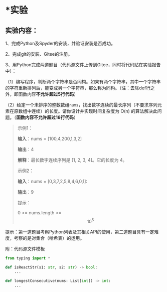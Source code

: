 # \*实验

## 实验内容：

1、完成Python及Spyder的安装，并验证安装是否成功。&#x20;

2、完成git的安装、Gitee的注册。

3、用Python完成两道题目（代码源文件上传到Gitee，同时将代码贴在实验报告中）：&#x20;

（1）编写程序，判断两个字符串是否同构。如果有两个字符串，其中一个字符串的字符重新排列后，能变成另一个字符串，那么称为同构。（注：去除def行之外，即函数内容**不允许超过5行代码**）&#x20;

（2）给定一个未排序的整数数组`nums`，找出数字连续的最长序列（不要求序列元素在原数组中连续）的长度。请你设计并实现时间复杂度为 O(n) 的算法解决此问题。（**函数内容不允许超过16行代码**）

> 示例1：
>
> **输入**：nums = \[100,4,200,1,3,2]
>
> **输出**：4
>
> **解释**：最长数字连续序列是 \[1, 2, 3, 4]。它的长度为 4。
>
> 示例2：
>
> **输入**：nums = \[0,3,7,2,5,8,4,6,0,1]:
>
> **输出**：9
>
> 提示：
>
> 0 <= nums.length <= $$10^5$$

提示：第一道题目考察Python列表及其相关API的使用，第二道题目具有一定难度，考察的是对集合（哈希表）的运用。

附：代码源文件模板

```python
from typing import *

def isReactStr(s1: str, s2: str) -> bool:
    ...

def longestConsecutive(nums: List[int]) -> int:
    ...
```
